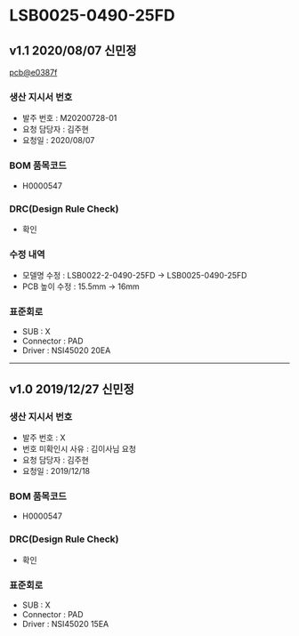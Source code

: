 # LSB0025-0490-25FD

## v1.1 2020/08/07 신민정
[pcb@e0387f](https://github.com/enthusapp/pcb/commit/e0387f753d7e18304a593527bcf1b0945dee71ab)

### 생산 지시서 번호
* 발주 번호 : M20200728-01
* 요청 담당자 : 김주현
* 요청일 : 2020/08/07

###  BOM 품목코드
* H0000547

### DRC(Design Rule Check)
* 확인

### 수정 내역
* 모델명 수정 : LSB0022-2-0490-25FD -> LSB0025-0490-25FD
* PCB 높이 수정 : 15.5mm -> 16mm

### 표준회로
* SUB : X
* Connector : PAD
* Driver : NSI45020 20EA

----------

## v1.0 2019/12/27 신민정

### 생산 지시서 번호
* 발주 번호 : X
* 번호 미확인시 사유 : 김이사님 요청
* 요청 담당자 : 김주현
* 요청일 : 2019/12/18

###  BOM 품목코드
* H0000547

### DRC(Design Rule Check)
* 확인

### 표준회로
* SUB : X
* Connector : PAD
* Driver : NSI45020 15EA